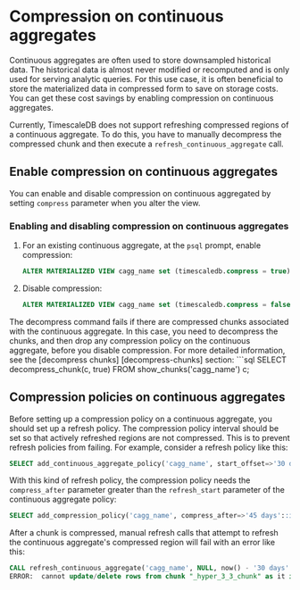 # Compression on continuous aggregates
Continuous aggregates are often used to store downsampled historical data.
The historical data is almost never modified or recomputed and is only used 
for serving analytic queries. For this use case, it is often beneficial to 
store the materialized data in compressed form to save on storage costs. 
You can get these cost savings by enabling compression on continuous 
aggregates.

Currently, TimescaleDB does not support refreshing compressed regions of a 
continuous aggregate. To do this, you have to manually decompress 
the compressed chunk and then execute a `refresh_continuous_aggregate` call.

## Enable compression on continuous aggregates
You can enable and disable compression on continuous aggregated by setting
`compress` parameter when you alter the view.

<procedure>

### Enabling and disabling compression on continuous aggregates
1.  For an existing continuous aggregate, at the `psql` prompt, enable
 compression:
    ```sql
    ALTER MATERIALIZED VIEW cagg_name set (timescaledb.compress = true);
    ```
1.  Disable compression:
    ```sql
    ALTER MATERIALIZED VIEW cagg_name set (timescaledb.compress = false);
    ```
</procedure>
The decompress command fails if there are compressed chunks associated with the 
continuous aggregate. In this case, you need to decompress the chunks, and then 
drop any compression policy on the continuous aggregate, before you disable 
compression. For more detailed information, see the
[decompress chunks] [decompress-chunks] section:
```sql
SELECT decompress_chunk(c, true) FROM show_chunks('cagg_name') c;
 

## Compression policies on continuous aggregates
Before  setting up a compression policy on a continuous aggregate, you should
set up a refresh policy. The compression policy interval should be set so that
actively refreshed regions are not compressed. This is to prevent refresh
policies from failing. For example, consider a refresh policy like this:

```sql
SELECT add_continuous_aggregate_policy('cagg_name', start_offset=>'30 days', end_offset=>'1 day', '1 h');
```

With this kind of refresh policy, the compression policy needs the `compress_after` 
parameter greater than the `refresh_start` parameter of the continuous aggregate policy:
```sql
SELECT add_compression_policy('cagg_name', compress_after=>'45 days'::interval);
```

After a chunk is compressed, manual refresh calls that attempt to refresh the 
continuous aggregate's compressed region will fail with an error like this:

```sql
CALL refresh_continuous_aggregate('cagg_name', NULL, now() - '30 days'::interval );
ERROR:  cannot update/delete rows from chunk "_hyper_3_3_chunk" as it is compressed
```

[decompress-chunks]:  how-to-guides/compression/decompress-chunks.md 
